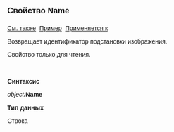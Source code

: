 <html>
<head>
<title>TemplateSubstitutionImage\Name</title>
<style type="text/css">
.auto-style1 {
	text-decoration: underline;
}
</style>
</head>

<body>

<p><strong><font face="Arial" size="4">Свойство <font face="Arial">Name</font><br>
<br>
</font></strong><font face="Arial"><span class="auto-style1">См. также</span>&nbsp;
<u>Пример</u>&nbsp; <a href="../TemplateSubstitutionImage.html">Применяется к</a></font></p>

<p><font face="Arial">Возвращает идентификатор подстановки изображения.</font></p>
<p class="label"><font face="Arial">Свойство только для чтения.</font></p>
<p class="label">&nbsp;</p>

<p class="label"><font face="Arial"><b>Синтаксис</b></font></p>

<p><font face="Arial"><em>object</em><strong>.Name</strong></font></p>
<p><font face="Arial"><b>Тип данных</b></font></p>

<p class="label"><font face="Arial">Строка</font></p>
<p>&nbsp;</p>
</body>
</html>
